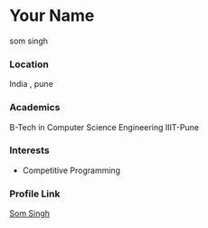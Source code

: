 # Your Name

som singh

### Location

India , pune

### Academics

B-Tech in Computer Science Engineering IIIT-Pune

### Interests

- Competitive Programming

### Profile Link

[Som Singh](https://github.com/SomSingh23)
